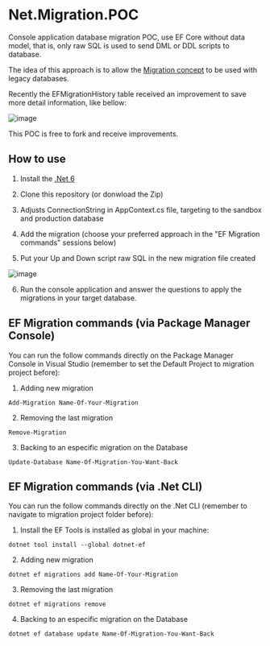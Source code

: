 # Net.Migration.POC
Console application database migration POC, use EF Core without data model, that is, only raw SQL is used to send DML or DDL scripts to database.

The idea of this approach is to allow the [Migration concept](https://medium.com/@joelrodrigues/o-que-s%C3%A3o-database-migrations-f817448870a2) to be used with legacy databases.

Recently the EFMigrationHistory table received an improvement to save more detail information, like bellow:

![image](https://user-images.githubusercontent.com/6843493/150549987-a6afa1c6-8715-4940-ac40-fe0acce9873c.png)

This POC is free to fork and receive improvements.

## How to use

1. Install the [.Net 6](https://dotnet.microsoft.com/en-us/download/dotnet/6.0)

2. Clone this repository (or donwload the Zip)

3. Adjusts ConnectionString in AppContext.cs file, targeting to the sandbox and production database
 
4. Add the migration (choose your preferred approach in the "EF Migration commands" sessions below)

5. Put your Up and Down script raw SQL in the new migration file created

![image](https://user-images.githubusercontent.com/6843493/131741786-973d5f35-062c-43d4-b193-e312feb21767.png)

6. Run the console application and answer the questions to apply the migrations in your target database.

## EF Migration commands (via Package Manager Console)

You can run the follow commands directly on the Package Manager Console in Visual Studio (remember to set the Default Project to migration project before):

1. Adding new migration
~~~
Add-Migration Name-Of-Your-Migration
~~~


2. Removing the last migration
~~~
Remove-Migration
~~~


3. Backing to an especific migration on the Database
~~~
Update-Database Name-Of-Migration-You-Want-Back
~~~


## EF Migration commands (via .Net CLI)

You can run the follow commands directly on the .Net CLI (remember to navigate to migration project folder before):

1. Install the EF Tools is installed as global in your machine:
~~~
dotnet tool install --global dotnet-ef
~~~


2. Adding new migration
~~~
dotnet ef migrations add Name-Of-Your-Migration
~~~


3. Removing the last migration
~~~
dotnet ef migrations remove
~~~


4. Backing to an especific migration on the Database
~~~
dotnet ef database update Name-Of-Migration-You-Want-Back
~~~


